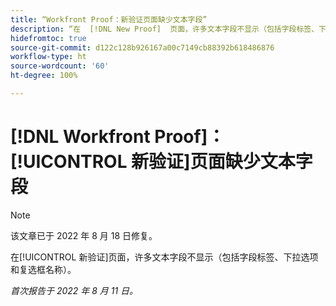 ```yaml
---
title: “Workfront Proof：新验证页面缺少文本字段”
description: “在  [!DNL New Proof]  页面，许多文本字段不显示（包括字段标签、下拉选项和复选框名称）。”
hidefromtoc: true
source-git-commit: d122c128b926167a00c7149cb88392b618486876
workflow-type: ht
source-wordcount: '60'
ht-degree: 100%

---
```



# [!DNL Workfront Proof]：[!UICONTROL 新验证]页面缺少文本字段

>[!NOTE]
>
>该文章已于 2022 年 8 月 18 日修复。

在[!UICONTROL 新验证]页面，许多文本字段不显示（包括字段标签、下拉选项和复选框名称）。

_首次报告于 2022 年 8 月 11 日。_
